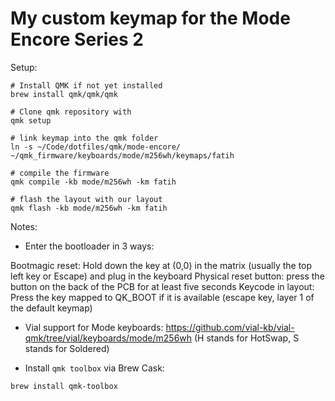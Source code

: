 # My custom keymap for the Mode Encore Series 2

Setup:


```
# Install QMK if not yet installed
brew install qmk/qmk/qmk

# Clone qmk repository with 
qmk setup

# link keymap into the qmk folder
ln -s ~/Code/dotfiles/qmk/mode-encore/ ~/qmk_firmware/keyboards/mode/m256wh/keymaps/fatih

# compile the firmware
qmk compile -kb mode/m256wh -km fatih

# flash the layout with our layout
qmk flash -kb mode/m256wh -km fatih
```

Notes:

* Enter the bootloader in 3 ways:


Bootmagic reset: Hold down the key at (0,0) in the matrix (usually the top left key or Escape) and plug in the keyboard
Physical reset button: press the button on the back of the PCB for at least five seconds
Keycode in layout: Press the key mapped to QK_BOOT if it is available (escape key, layer 1 of the default keymap)

* Vial support for Mode keyboards: https://github.com/vial-kb/vial-qmk/tree/vial/keyboards/mode/m256wh (H stands for HotSwap, S stands for Soldered)

* Install `qmk toolbox` via Brew Cask:

```
brew install qmk-toolbox
```

